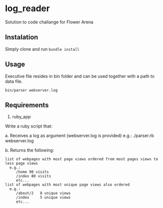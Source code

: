 # log_reader

Solution to code challange for Flower Arena

## Instalation

Simply clone and run `bundle install`

## Usage

Executive file resides in bin folder and can be used together with a path to data file.

    bin/parser webserver.log
    
## Requirements

1. ruby_app

Write a ruby script that:

a. Receives a log as argument (webserver.log is provided)
  e.g.: ./parser.rb webserver.log

b. Returns the following:

    list of webpages with most page views ordered from most pages views to less page views
      e.g.:
         /home 90 visits
         /index 80 visits
         etc...
    list of webpages with most unique page views also ordered
      e.g.:
         /about/2   8 unique views
         /index     5 unique views
         etc...
